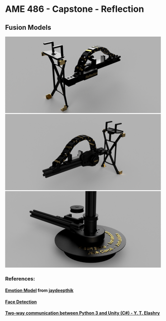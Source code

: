 # AME 486 - Capstone - Reflection

## Fusion Models
![alt text](https://github.com/jjliska/capstone/blob/main/Media/Reflections2v63.png)
![alt text](https://github.com/jjliska/capstone/blob/main/Media/Reflections2v63_1.png)
![alt text](https://github.com/jjliska/capstone/blob/main/Media/Reflections2v63_2.png)

### References:
#### [Emotion Model](https://drive.google.com/file/d/1192YC8mYKaCbCoACP8hTfr9PCMC2iN30/view?usp=sharing) from [jaydeepthik](https:/github.com/jaydeepthik/)
#### [Face Detection](https://realpython.com/face-detection-in-python-using-a-webcam/)
#### [Two-way communication between Python 3 and Unity (C#) - Y. T. Elashry](https://github.com/Siliconifier/Python-Unity-Socket-Communication.git)
